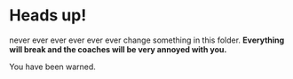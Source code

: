 # Heads up!

never ever ever ever ever ever change something in this folder. **Everything will break and the coaches will be very annoyed with you.**

You have been warned.